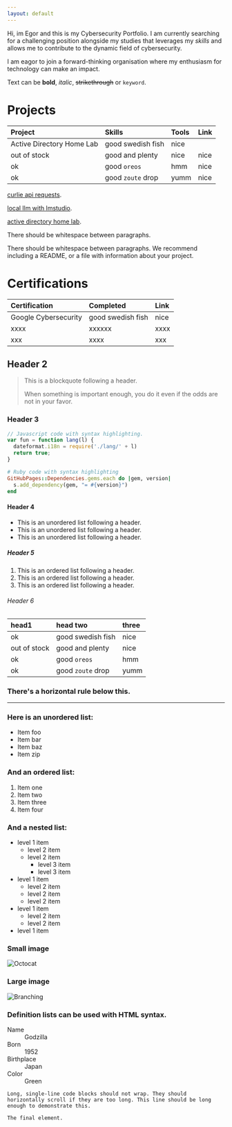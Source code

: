 ```yaml
---
layout: default
---
```

Hi, im Egor and this is my Cybersecurity Portfolio. I am currently searching for a challenging position alongside my studies that leverages my _skills_ and allows me to contribute to the dynamic field of cybersecurity.

I am eagor to join a forward-thinking organisation where my enthusiasm for technology can make an impact.

Text can be **bold**, _italic_, ~~strikethrough~~ or `keyword`.

# Projects

| Project                   | Skills            | Tools | Link                              |
|:--------------------------|:------------------|:------|:----------------------------------|
| Active Directory Home Lab | good swedish fish | nice  | [](./another-page.html)           |
| out of stock              | good and plenty   | nice  |nice                               |
| ok                        | good `oreos`      | hmm   |nice                               |
| ok                        | good `zoute` drop | yumm  |nice                               |  

[curlie api requests](./another-page.html).

[local llm with lmstudio](./another-page.html).

[active directory home lab](./another-page.html).

There should be whitespace between paragraphs.

There should be whitespace between paragraphs. We recommend including a README, or a file with information about your project.

# Certifications

| Certification        |Completed          | Link  |
|:---------------------|:------------------|:------|
| Google Cybersecurity | good swedish fish | nice  |
| xxxx | xxxxxx   | xxxx  |
| xxx         | xxxx     | xxx   |


## Header 2

> This is a blockquote following a header.
>
> When something is important enough, you do it even if the odds are not in your favor.

### Header 3

```js
// Javascript code with syntax highlighting.
var fun = function lang(l) {
  dateformat.i18n = require('./lang/' + l)
  return true;
}
```

```ruby
# Ruby code with syntax highlighting
GitHubPages::Dependencies.gems.each do |gem, version|
  s.add_dependency(gem, "= #{version}")
end
```

#### Header 4

*   This is an unordered list following a header.
*   This is an unordered list following a header.
*   This is an unordered list following a header.

##### Header 5

1.  This is an ordered list following a header.
2.  This is an ordered list following a header.
3.  This is an ordered list following a header.

###### Header 6

| head1        | head two          | three |
|:-------------|:------------------|:------|
| ok           | good swedish fish | nice  |
| out of stock | good and plenty   | nice  |
| ok           | good `oreos`      | hmm   |
| ok           | good `zoute` drop | yumm  |

### There's a horizontal rule below this.

* * *

### Here is an unordered list:

*   Item foo
*   Item bar
*   Item baz
*   Item zip

### And an ordered list:

1.  Item one
1.  Item two
1.  Item three
1.  Item four

### And a nested list:

- level 1 item
  - level 2 item
  - level 2 item
    - level 3 item
    - level 3 item
- level 1 item
  - level 2 item
  - level 2 item
  - level 2 item
- level 1 item
  - level 2 item
  - level 2 item
- level 1 item

### Small image

![Octocat](https://github.githubassets.com/images/icons/emoji/octocat.png)

### Large image

![Branching](https://guides.github.com/activities/hello-world/branching.png)


### Definition lists can be used with HTML syntax.

<dl>
<dt>Name</dt>
<dd>Godzilla</dd>
<dt>Born</dt>
<dd>1952</dd>
<dt>Birthplace</dt>
<dd>Japan</dd>
<dt>Color</dt>
<dd>Green</dd>
</dl>

```
Long, single-line code blocks should not wrap. They should horizontally scroll if they are too long. This line should be long enough to demonstrate this.
```

```
The final element.
```
